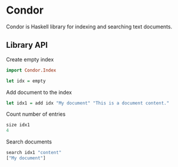 # Condor

Condor is Haskell library for indexing and searching text documents.

## Library API

Create empty index

```Haskell
import Condor.Index

let idx = empty
```


Add document to the index

```Haskell
let idx1 = add idx "My document" "This is a document content."
```


Count number of entries

```Haskell
size idx1
4
```


Search documents

```Haskell
search idx1 "content"
["My document"]
```
